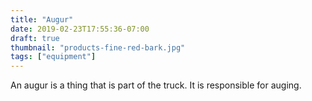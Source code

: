 ```yaml
---
title: "Augur"
date: 2019-02-23T17:55:36-07:00
draft: true
thumbnail: "products-fine-red-bark.jpg"
tags: ["equipment"]
---
```

An augur is a thing that is part of the truck. It is responsible for auging.
